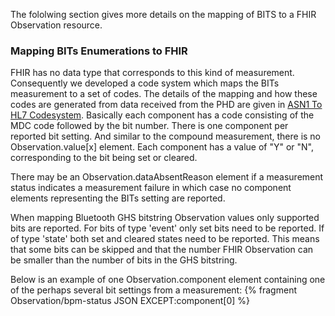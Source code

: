The fololwing section gives more details on the mapping of BITS to a FHIR Observation resource.

### Mapping BITs Enumerations to FHIR
FHIR has no data type that corresponds to this kind of measurement. Consequently we developed a code system which maps the BITs measurement to a set of codes. The details of the mapping and how these codes are generated from data received from the PHD are given in [ASN1 To HL7 Codesystem](CodeSystem-ASN1ToHL7.html). Basically each component has a code consisting of the MDC code followed by the bit number. There is one component per reported bit setting. And similar to the compound measurement, there is no Observation.value[x] element. Each component has a value of "Y" or "N", corresponding to the bit being set or cleared.

There may be an Observation.dataAbsentReason element if a measurement status indicates a measurement failure in which case no component elements representing the BITs setting are reported. 

When mapping Bluetooth GHS bitstring Observation values only supported bits are reported. For bits of type 'event' only set bits need to be reported. If of type 'state' both set and cleared states need to be reported. This means that some bits can be skipped and that the number FHIR Observation can be smaller than the number of bits in the GHS bitstring.

Below is an example of one Observation.component element containing one of the perhaps several bit settings from a measurement:
{% fragment Observation/bpm-status JSON EXCEPT:component[0] %}


